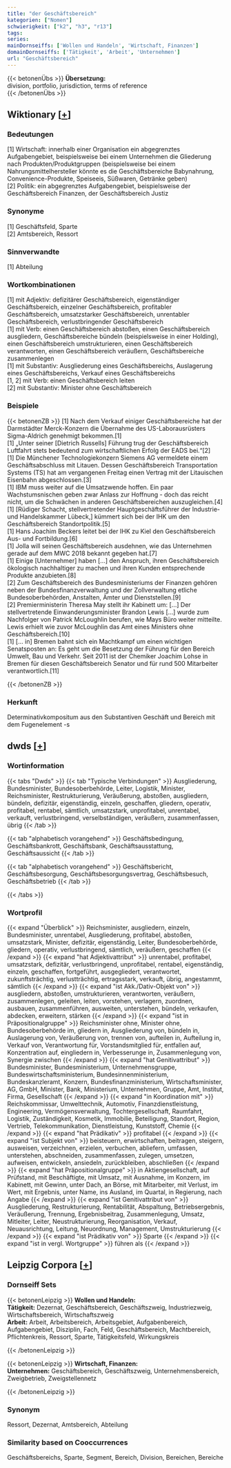 ```yaml
---
title: "der Geschäftsbereich"
kategorien: ["Nomen"]
schwierigkeit: ["k2", "h3", "r13"]
tags:
series:
mainDornseiffs: ['Wollen und Handeln', 'Wirtschaft, Finanzen']
domainDornseiffs: ['Tätigkeit', 'Arbeit', 'Unternehmen']
url: "Geschäftsbereich"
---
```


{{< betonenÜbs >}}
**Übersetzung:**  
division, portfolio, jurisdiction, terms of reference  
{{< /betonenÜbs >}}

## Wiktionary [[+](https://de.wiktionary.org/wiki/Geschäftsbereich)]

### Bedeutungen
[1] Wirtschaft: innerhalb einer Organisation ein abgegrenztes Aufgabengebiet, beispielsweise bei einem Unternehmen die Gliederung nach Produkten/Produktgruppen (beispielsweise bei einem Nahrungsmittelhersteller könnte es die Geschäftsbereiche Babynahrung, Convenience-Produkte, Speiseeis, Süßwaren, Getränke geben)  
[2] Politik: ein abgegrenztes Aufgabengebiet, beispielsweise der Geschäftsbereich Finanzen, der Geschäftsbereich Justiz  

### Synonyme
[1] Geschäftsfeld, Sparte  
[2] Amtsbereich, Ressort  

### Sinnverwandte
[1] Abteilung  

### Wortkombinationen
[1] mit Adjektiv: defizitärer Geschäftsbereich, eigenständiger Geschäftsbereich, einzelner Geschäftsbereich, profitabler Geschäftsbereich, umsatzstarker Geschäftsbereich, unrentabler Geschäftsbereich, verlustbringender Geschäftsbereich  
[1] mit Verb: einen Geschäftsbereich abstoßen, einen Geschäftsbereich ausgliedern, Geschäftsbereiche bündeln (beispielsweise in einer Holding), einen Geschäftsbereich umstrukturieren, einen Geschäftsbereich verantworten, einen Geschäftsbereich veräußern, Geschäftsbereiche zusammenlegen  
[1] mit Substantiv: Ausgliederung eines Geschäftsbereichs, Auslagerung eines Geschäftsbereichs, Verkauf eines Geschäftsbereichs  
[1, 2] mit Verb: einen Geschäftsbereich leiten  
[2] mit Substantiv: Minister ohne Geschäftsbereich  

### Beispiele
{{< betonenZB >}}
[1] Nach dem Verkauf einiger Geschäftsbereiche hat der Darmstädter Merck-Konzern die Übernahme des US-Laborausrüsters Sigma-Aldrich genehmigt bekommen.[1]  
[1] „Unter seiner [Dietrich Russells] Führung trug der Geschäftsbereich Luftfahrt stets bedeutend zum wirtschaftlichen Erfolg der EADS bei.“[2]  
[1] Die Münchener Technologiekonzern Siemens AG vermeldete einem Geschäftsabschluss mit Litauen. Dessen Geschäftsbereich Transportation Systems (TS) hat am vergangenen Freitag einen Vertrag mit der Litauischen Eisenbahn abgeschlossen.[3]  
[1] IBM muss weiter auf die Umsatzwende hoffen. Ein paar Wachstumsnischen geben zwar Anlass zur Hoffnung - doch das reicht nicht, um die Schwächen in anderen Geschäftsbereichen auszugleichen.[4]  
[1] [Rüdiger Schacht, stellvertretender Hauptgeschäftsführer der Industrie- und Handelskammer Lübeck,] kümmert sich bei der IHK um den Geschäftsbereich Standortpolitik.[5]  
[1] Hans Joachim Beckers leitet bei der IHK zu Kiel den Geschäftsbereich Aus- und Fortbildung.[6]  
[1] Jolla will seinen Geschäftsbereich ausdehnen, wie das Unternehmen gerade auf dem MWC 2018 bekannt gegeben hat.[7]  
[1] Einige [Unternehmer] haben […] den Anspruch, ihren Geschäftsbereich ökologisch nachhaltiger zu machen und ihren Kunden entsprechende Produkte anzubieten.[8]  
[2] Zum Geschäftsbereich des Bundesministeriums der Finanzen gehören neben der Bundesfinanzverwaltung und der Zollverwaltung etliche Bundesoberbehörden, Anstalten, Ämter und Dienststellen.[9]  
[2] Premierministerin Theresa May stellt ihr Kabinett um: […] Der stellvertretende Einwanderungsminister Brandon Lewis […] wurde zum Nachfolger von Patrick McLoughlin berufen, wie Mays Büro weiter mitteilte. Lewis erhielt wie zuvor McLoughlin das Amt eines Ministers ohne Geschäftsbereich.[10]  
[1] [… in] Bremen bahnt sich ein Machtkampf um einen wichtigen Senatsposten an: Es geht um die Besetzung der Führung für den Bereich Umwelt, Bau und Verkehr. Seit 2011 ist der Chemiker Joachim Lohse in Bremen für diesen Geschäftsbereich Senator und für rund 500 Mitarbeiter verantwortlich.[11]  

{{< /betonenZB >}}
### Herkunft
Determinativkompositum aus den Substantiven Geschäft und Bereich mit dem Fugenelement -s  



## dwds [[+](https://www.dwds.de/wb/Geschäftsbereich)]

### Wortinformation
{{< tabs "Dwds" >}}
{{< tab "Typische Verbindungen" >}}
Ausgliederung, Bundesminister, Bundesoberbehörde, Leiter, Logistik, Minister, Reichsminister, Restrukturierung, Veräußerung, abstoßen, ausgliedern, bündeln, defizitär, eigenständig, einzeln, geschaffen, gliedern, operativ, profitabel, rentabel, sämtlich, umsatzstark, unprofitabel, unrentabel, verkauft, verlustbringend, verselbständigen, veräußern, zusammenfassen, übrig
{{< /tab >}}

{{< tab "alphabetisch vorangehend" >}}
Geschäftsbedingung, Geschäftsbankrott, Geschäftsbank, Geschäftsausstattung, Geschäftsaussicht
{{< /tab >}}

{{< tab "alphabetisch vorangehend" >}}
Geschäftsbericht, Geschäftsbesorgung, Geschäftsbesorgungsvertrag, Geschäftsbesuch, Geschäftsbetrieb
{{< /tab >}}

{{< /tabs >}}

### Wortprofil
{{< expand "Überblick" >}} Reichsminister, ausgliedern, einzeln, Bundesminister, unrentabel, Ausgliederung, profitabel, abstoßen, umsatzstark, Minister, defizitär, eigenständig, Leiter, Bundesoberbehörde, gliedern, operativ, verlustbringend, sämtlich, veräußern, geschaffen {{< /expand >}}
{{< expand "hat Adjektivattribut" >}} unrentabel, profitabel, umsatzstark, defizitär, verlustbringend, unprofitabel, rentabel, eigenständig, einzeln, geschaffen, fortgeführt, ausgegliedert, verantwortet, zukunftsträchtig, verlustträchtig, ertragsstark, verkauft, übrig, angestammt, sämtlich {{< /expand >}}
{{< expand "ist Akk./Dativ-Objekt von" >}} ausgliedern, abstoßen, umstrukturieren, verantworten, veräußern, zusammenlegen, geleiten, leiten, vorstehen, verlagern, zuordnen, ausbauen, zusammenführen, ausweiten, unterstehen, bündeln, verkaufen, abdecken, erweitern, stärken {{< /expand >}}
{{< expand "ist in Präpositionalgruppe" >}} Reichsminister ohne, Minister ohne, Bundesoberbehörde im, gliedern in, Ausgliederung von, bündeln in, Auslagerung von, Veräußerung von, trennen von, aufteilen in, Aufteilung in, Verkauf von, Verantwortung für, Vorstandsmitglied für, entfallen auf, Konzentration auf, eingliedern in, Verbesserunge in, Zusammenlegung von, Synergie zwischen {{< /expand >}}
{{< expand "hat Genitivattribut" >}} Bundesminister, Bundesministerium, Unternehmensgruppe, Bundeswirtschaftsministerium, Bundesinnenministerium, Bundeskanzleramt, Konzern, Bundesfinanzministerium, Wirtschaftsminister, AG, GmbH, Minister, Bank, Ministerium, Unternehmen, Gruppe, Amt, Institut, Firma, Gesellschaft {{< /expand >}}
{{< expand "in Koordination mit" >}} Reichskommissar, Umwelttechnik, Automotiv, Finanzdienstleistung, Engineering, Vermögensverwaltung, Tochtergesellschaft, Raumfahrt, Logistik, Zuständigkeit, Kosmetik, Immobilie, Beteiligung, Standort, Region, Vertrieb, Telekommunikation, Dienstleistung, Kunststoff, Chemie {{< /expand >}}
{{< expand "hat Prädikativ" >}} profitabel {{< /expand >}}
{{< expand "ist Subjekt von" >}} beisteuern, erwirtschaften, beitragen, steigern, ausweisen, verzeichnen, erzielen, verbuchen, abliefern, umfassen, unterstehen, abschneiden, zusammenfassen, zulegen, umsetzen, aufweisen, entwickeln, ansiedeln, zurückbleiben, abschließen {{< /expand >}}
{{< expand "hat Präpositionalgruppe" >}} in Aktiengesellschaft, auf Prüfstand, mit Beschäftigte, mit Umsatz, mit Ausnahme, im Konzern, im Kabinett, mit Gewinn, unter Dach, an Börse, mit Mitarbeiter, mit Verlust, im Wert, mit Ergebnis, unter Name, ins Ausland, im Quartal, in Regierung, nach Angabe {{< /expand >}}
{{< expand "ist Genitivattribut von" >}} Ausgliederung, Restrukturierung, Rentabilität, Abspaltung, Betriebsergebnis, Veräußerung, Trennung, Ergebnisbeitrag, Zusammenlegung, Umsatz, Mitleiter, Leiter, Neustrukturierung, Reorganisation, Verkauf, Neuausrichtung, Leitung, Neuordnung, Management, Umstrukturierung {{< /expand >}}
{{< expand "ist Prädikativ von" >}} Sparte {{< /expand >}}
{{< expand "ist in vergl. Wortgruppe" >}} führen als {{< /expand >}}

## Leipzig Corpora [[+](https://corpora.uni-leipzig.de/en/res?word=Geschäftsbereich&corpusId=deu_newscrawl-public_2018)]

### Dornseiff Sets
{{< betonenLeipzig >}}
**Wollen und Handeln:**  
**Tätigkeit:** Dezernat, Geschäftsbereich, Geschäftszweig, Industriezweig, Wirtschaftsbereich, Wirtschaftszweig  
**Arbeit:** Arbeit, Arbeitsbereich, Arbeitsgebiet, Aufgabenbereich, Aufgabengebiet, Disziplin, Fach, Feld, Geschäftsbereich, Machtbereich, Pflichtenkreis, Ressort, Sparte, Tätigkeitsfeld, Wirkungskreis  

{{< /betonenLeipzig >}}


{{< betonenLeipzig >}}
**Wirtschaft, Finanzen:**  
**Unternehmen:** Geschäftsbereich, Geschäftszweig, Unternehmensbereich, Zweigbetrieb, Zweigstellennetz  

{{< /betonenLeipzig >}}

### Synonym
Ressort, Dezernat, Amtsbereich, Abteilung


### Similarity based on Cooccurrences
Geschäftsbereichs, Sparte, Segment, Bereich, Division, Bereichen, Bereiche

